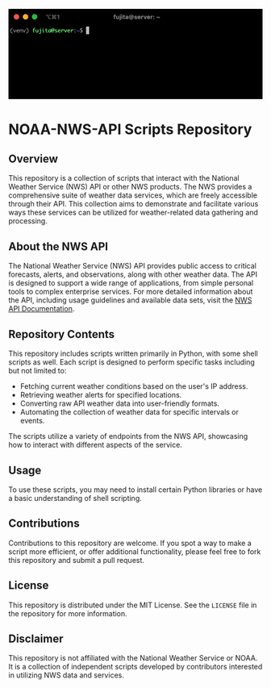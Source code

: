 ![NOAA NWS API](images/current_conditions_by_ip.gif "current_conditions_by_ip.py")

# NOAA-NWS-API Scripts Repository

## Overview
This repository is a collection of scripts that interact with the National Weather Service (NWS) API or other NWS products. The NWS provides a comprehensive suite of weather data services, which are freely accessible through their API. This collection aims to demonstrate and facilitate various ways these services can be utilized for weather-related data gathering and processing.

## About the NWS API
The National Weather Service (NWS) API provides public access to critical forecasts, alerts, and observations, along with other weather data. The API is designed to support a wide range of applications, from simple personal tools to complex enterprise services. For more detailed information about the API, including usage guidelines and available data sets, visit the [NWS API Documentation](https://www.weather.gov/documentation/services-web-api).

## Repository Contents
This repository includes scripts written primarily in Python, with some shell scripts as well. Each script is designed to perform specific tasks including but not limited to:

- Fetching current weather conditions based on the user's IP address.
- Retrieving weather alerts for specified locations.
- Converting raw API weather data into user-friendly formats.
- Automating the collection of weather data for specific intervals or events.

The scripts utilize a variety of endpoints from the NWS API, showcasing how to interact with different aspects of the service.

## Usage
To use these scripts, you may need to install certain Python libraries or have a basic understanding of shell scripting. 

## Contributions
Contributions to this repository are welcome. If you spot a way to make a script more efficient, or offer additional functionality, please feel free to fork this repository and submit a pull request.

## License
This repository is distributed under the MIT License. See the `LICENSE` file in the repository for more information.

## Disclaimer
This repository is not affiliated with the National Weather Service or NOAA. It is a collection of independent scripts developed by contributors interested in utilizing NWS data and services.
